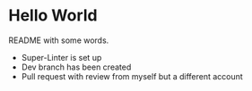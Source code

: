 # Hello World

README with some words.

- Super-Linter is set up
- Dev branch has been created
- Pull request with review from myself but a different account
